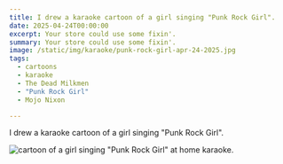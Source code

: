 ```yaml
---
title: I drew a karaoke cartoon of a girl singing "Punk Rock Girl".
date: 2025-04-24T00:00:00
excerpt: Your store could use some fixin'.
summary: Your store could use some fixin'.
image: /static/img/karaoke/punk-rock-girl-apr-24-2025.jpg
tags:
  - cartoons
  - karaoke
  - The Dead Milkmen
  - "Punk Rock Girl"
  - Mojo Nixon

---
```


I drew a karaoke cartoon of a girl singing "Punk Rock Girl".

![cartoon of a girl singing "Punk Rock Girl" at home karaoke.](/static/img/karaoke/punk-rock-girl-apr-24-2025.jpg)
